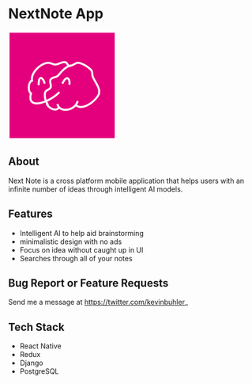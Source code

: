# NextNote App

![Next Note](./frontend/assets/images/nnpink.png "NextNote")

## About

Next Note is a cross platform mobile application that helps users with an infinite number of ideas through intelligent AI models.

## Features

- Intelligent AI to help aid brainstorming
- minimalistic design with no ads
- Focus on idea without caught up in UI
- Searches through all of your notes

## Bug Report or Feature Requests

Send me a message at https://twitter.com/kevinbuhler_

## Tech Stack

- React Native
- Redux
- Django
- PostgreSQL
